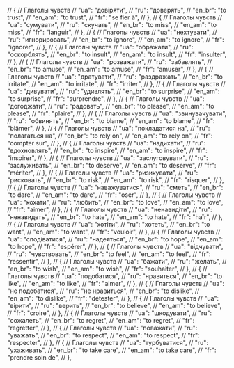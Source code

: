 // { // Глаголы чувств
//     "ua": "довіряти",
//     "ru": "доверять",
//     "en_br": "to trust",
//     "en_am": "to trust",
//     "fr": "se fier à",
// },
// { // Глаголы чувств
//     "ua": "сумувати",
//     "ru": "скучать",
//     "en_br": "to miss",
//     "en_am": "to miss",
//     "fr": "languir",
// },
// { // Глаголы чувств
//     "ua": "нехтувати",
//     "ru": "игнорировать",
//     "en_br": "to ignore",
//     "en_am": "to ignore",
//     "fr": "ignorer",
// },
// { // Глаголы чувств
//     "ua": "ображати",
//     "ru": "оскорблять",
//     "en_br": "to insult",
//     "en_am": "to insult",
//     "fr": "insulter",
// },
// { // Глаголы чувств
//     "ua": "розважати",
//     "ru": "забавлять",
//     "en_br": "to amuse",
//     "en_am": "to amuse",
//     "fr": "amuser",
// },
// { // Глаголы чувств
//     "ua": "дратувати",
//     "ru": "раздражать",
//     "en_br": "to irritate",
//     "en_am": "to irritate",
//     "fr": "irriter",
// },
// { // Глаголы чувств
//     "ua": "дивувати",
//     "ru": "удивлять",
//     "en_br": "to surprise",
//     "en_am": "to surprise",
//     "fr": "surprendre",
// },
// { // Глаголы чувств
//     "ua": "догоджати",
//     "ru": "радовать",
//     "en_br": "to please",
//     "en_am": "to please",
//     "fr": "plaire",
// },
// { // Глаголы чувств
//     "ua": "звинувачувати",
//     "ru": "обвинять",
//     "en_br": "to blame",
//     "en_am": "to blame",
//     "fr": "blâmer",
// },
// { // Глаголы чувств
//     "ua": "покладатися на",
//     "ru": "полагаться на",
//     "en_br": "to rely on",
//     "en_am": "to rely on",
//     "fr": "compter sur",
// },
// { // Глаголы чувств
//     "ua": "надихати",
//     "ru": "вдохновлять",
//     "en_br": "to inspire",
//     "en_am": "to inspire",
//     "fr": "inspirer",
// },
// { // Глаголы чувств
//     "ua": "заслуговувати",
//     "ru": "заслуживать",
//     "en_br": "to deserve",
//     "en_am": "to deserve",
//     "fr": "mériter",
// },
// { // Глаголы чувств
//     "ua": "ризикувати",
//     "ru": "рисковать",
//     "en_br": "to risk",
//     "en_am": "to risk",
//     "fr": "risquer",
// },
// { // Глаголы чувств
//     "ua": "наважуватися",
//     "ru": "сметь",
//     "en_br": "to dare",
//     "en_am": "to dare",
//     "fr": "oser",
// },
// { // Глаголы чувств
//     "ua": "кохати",
//     "ru": "любить",
//     "en_br": "to love",
//     "en_am": "to love",
//     "fr": "aimer",
// },
// { // Глаголы чувств
//     "ua": "ненавидіти",
//     "ru": "ненавидеть",
//     "en_br": "to hate",
//     "en_am": "to hate",
//     "fr": "haïr",
// },
// { // Глаголы чувств
//     "ua": "хотіти",
//     "ru": "хотеть",
//     "en_br": "to want",
//     "en_am": "to want",
//     "fr": "vouloir",
// },
// { // Глаголы чувств
//     "ua": "сподіватися",
//     "ru": "надеяться",
//     "en_br": "to hope",
//     "en_am": "to hope",
//     "fr": "espérer",
// },
// { // Глаголы чувств
//     "ua": "відчувати",
//     "ru": "чувствовать",
//     "en_br": "to feel",
//     "en_am": "to feel",
//     "fr": "ressentir",
// },
// { // Глаголы чувств
//     "ua": "бажати",
//     "ru": "желать",
//     "en_br": "to wish",
//     "en_am": "to wish",
//     "fr": "souhaiter",
// },
// { // Глаголы чувств
//     "ua": "подобатися",
//     "ru": "нравиться",
//     "en_br": "to like",
//     "en_am": "to like",
//     "fr": "aimer",
// },
// { // Глаголы чувств
//     "ua": "не подобатися",
//     "ru": "не нравиться",
//     "en_br": "to dislike",
//     "en_am": "to dislike",
//     "fr": "détester",
// },
// { // Глаголы чувств
//     "ua": "вірити",
//     "ru": "верить",
//     "en_br": "to believe",
//     "en_am": "to believe",
//     "fr": "croire",
// },
// { // Глаголы чувств
//     "ua": "шкодувати",
//     "ru": "сожалеть",
//     "en_br": "to regret",
//     "en_am": "to regret",
//     "fr": "regretter",
// },
// { // Глаголы чувств
//     "ua": "поважати",
//     "ru": "уважать",
//     "en_br": "to respect",
//     "en_am": "to respect",
//     "fr": "respecter",
// },
// { // Глаголы чувств
//     "ua": "турбуватися",
//     "ru": "ухаживать",
//     "en_br": "to take care",
//     "en_am": "to take care",
//     "fr": "prendre soin de",
// },
